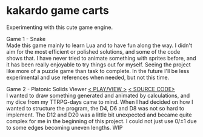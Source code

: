 # kakardo game carts
Experimenting with this cute game engine.

Game 1 - Snake<br/>
Made this game mainly to learn Lua and to have fun along the way. I didn't aim for the most efficient or polished solutions, and some of the code shows that. I have never tried to animate something with sprites before, and it has been really enjoyable to try things out for myself. Seeing the project like more of a puzzle game than task to complete. In the future I'll be less experimental and use references when needed, but not this time.

Game 2 - Platonic Solids Viewer [< PLAY/VIEW >](https://kakardo.github.io/Pico-8/game%20carts/02%20platonic%20solids%20viewer/platonic_solids_viewer_html/index.html) [< SOURCE CODE>](/game%20carts/02%20platonic%20solids%20viewer)<br/>
I wanted to draw something generated and animated by calculations, and my dice from my TTRPG-days came to mind. When I had decided on how I wanted to structure the program, the D4, D6 and D8 was not so hard to implement. The D12 and D20 was a little bit unexpected and became quite complex for me in the beginning of this project.
I could not just use 0/±1 due to some edges becoming uneven lengths. WIP